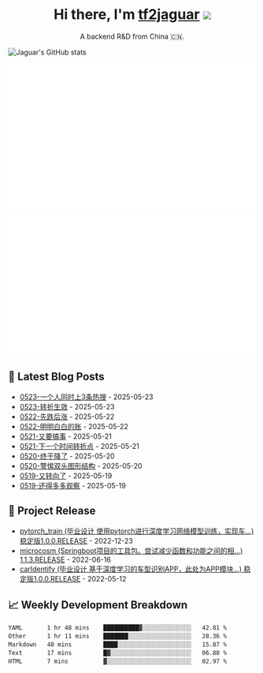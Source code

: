 <h1 align="center">Hi there, I'm <a href="https://tf2jaguar.github.io/" target="_blank">tf2jaguar</a> <img
src="https://github.com/blackcater/blackcater/raw/main/images/Hi.gif" height="32" /></h1>

<p align="center">A backend R&D from China 🇨🇳.</p>

<!-- github_readme_stats starts -->
![Jaguar's GitHub stats](https://github-readme-stats.vercel.app/api?username=tf2jaguar&count_private=true&show_icons=true&bg_color=30,e96443,904e95&icon_color=fff&&title_color=fff&text_color=fff)
<!-- github_readme_stats ends -->

<!-- custom_generate_github_stats starts -->
![](https://raw.githubusercontent.com/tf2jaguar/tf2jaguar/main/generated/overview.svg)
![](https://raw.githubusercontent.com/tf2jaguar/tf2jaguar/main/generated/languages.svg)
<!-- custom_generate_github_stats ends -->

## 📝 Latest Blog Posts

<!-- recent_blogs starts -->
* <a href='https://tf2jaguar.dpdns.org/mbd-0523.html' target='_blank'>0523-一个人同时上3条热搜</a> - 2025-05-23
* <a href='https://tf2jaguar.dpdns.org/dbhzt-0523.html' target='_blank'>0523-转折生效</a> - 2025-05-23
* <a href='https://tf2jaguar.dpdns.org/dbhzt-0522.html' target='_blank'>0522-先跌后涨</a> - 2025-05-22
* <a href='https://tf2jaguar.dpdns.org/mbd-0522.html' target='_blank'>0522-明明白白的账</a> - 2025-05-22
* <a href='https://tf2jaguar.dpdns.org/mbd-0521.html' target='_blank'>0521-又要搞事</a> - 2025-05-21
* <a href='https://tf2jaguar.dpdns.org/dbhzt-0521.html' target='_blank'>0521-下一个时间转折点</a> - 2025-05-21
* <a href='https://tf2jaguar.dpdns.org/mbd-0520.html' target='_blank'>0520-终于降了</a> - 2025-05-20
* <a href='https://tf2jaguar.dpdns.org/dbhzt-0520.html' target='_blank'>0520-警惕双头图形结构</a> - 2025-05-20
* <a href='https://tf2jaguar.dpdns.org/mbd-0519.html' target='_blank'>0519-又转向了</a> - 2025-05-19
* <a href='https://tf2jaguar.dpdns.org/dbhzt-0519.html' target='_blank'>0519-还得多多观察</a> - 2025-05-19
<!-- recent_blogs ends -->

## 🎯 Project Release

<!-- github_recent_releases starts -->
* <a href='https://github.com/tf2jaguar/pytorch_train/releases/tag/1.0.0.RELEASE' target='_blank'>pytorch_train (毕业设计 使用pytorch进行深度学习网络模型训练，实现车...) 稳定版1.0.0.RELEASE</a> - 2022-12-23
* <a href='https://github.com/tf2jaguar/microcosm/releases/tag/1.1.3.RELEASE' target='_blank'>microcosm (Springboot项目的工具包。尝试减少函数和功能之间的相...) 1.1.3.RELEASE</a> - 2022-06-16
* <a href='https://github.com/tf2jaguar/carIdentify/releases/tag/1.0.0.RELEASE' target='_blank'>carIdentify (毕业设计 基于深度学习的车型识别APP，此处为APP模块...) 稳定版1.0.0.RELEASE</a> - 2022-05-12
<!-- github_recent_releases ends -->

## 📈 Weekly Development Breakdown

<!--START_SECTION:waka-->

```txt
YAML       1 hr 48 mins    ██████████▓░░░░░░░░░░░░░░   42.81 %
Other      1 hr 11 mins    ███████░░░░░░░░░░░░░░░░░░   28.36 %
Markdown   40 mins         ████░░░░░░░░░░░░░░░░░░░░░   15.87 %
Text       17 mins         █▓░░░░░░░░░░░░░░░░░░░░░░░   06.80 %
HTML       7 mins          ▓░░░░░░░░░░░░░░░░░░░░░░░░   02.97 %
```

<!--END_SECTION:waka-->
